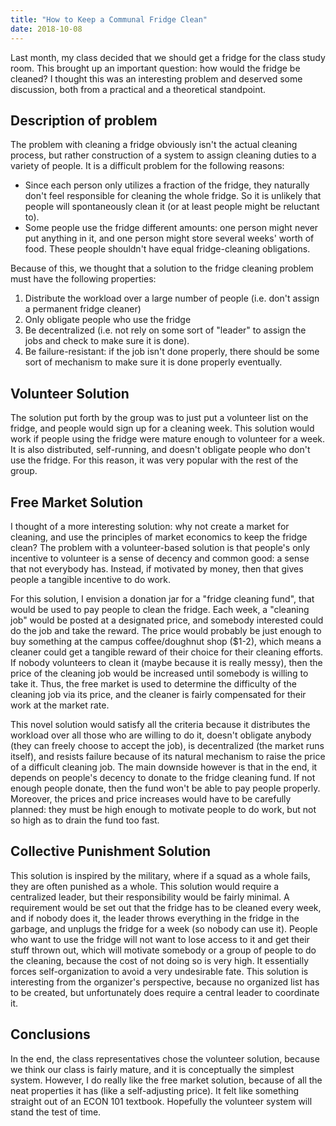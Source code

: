 ```yaml
---
title: "How to Keep a Communal Fridge Clean"
date: 2018-10-08
---
```


Last month, my class decided that we should get a fridge for the class study room.
This brought up an important question: how would the fridge be cleaned?
I thought this was an interesting problem and deserved some discussion, both from a practical and a theoretical standpoint.

<!-- TEASER_END -->

## Description of problem
The problem with cleaning a fridge obviously isn't the actual cleaning process,
but rather construction of a system to assign cleaning duties to a variety of people.
It is a difficult problem for the following reasons:
- Since each person only utilizes a fraction of the fridge, they naturally don't feel responsible for cleaning the whole fridge.
 So it is unlikely that people will spontaneously clean it 
 (or at least people might be reluctant to).
- Some people use the fridge different amounts: one person might never put anything in it, and one person might store several weeks' worth of food.
 These people shouldn't have equal fridge-cleaning obligations.

Because of this, we thought that a solution to the fridge cleaning problem must have the following properties:

1. Distribute the workload over a large number of people (i.e. don't assign a permanent fridge cleaner)
2. Only obligate people who use the fridge
3. Be decentralized (i.e. not rely on some sort of "leader" to assign the jobs and check to make sure it is done).
4. Be failure-resistant: if the job isn't done properly, there should be some sort of mechanism to make sure it is done properly eventually.

## Volunteer Solution
The solution put forth by the group was to just put a volunteer list on the fridge, and people would sign up for a cleaning week.
This solution would work if people using the fridge were mature enough to volunteer for a week.
It is also distributed, self-running, and doesn't obligate people who don't use the fridge.
For this reason, it was very popular with the rest of the group.

## Free Market Solution
I thought of a more interesting solution: why not create a market for cleaning, and use the principles of market economics to keep the fridge clean?
The problem with a volunteer-based solution is that people's only incentive to volunteer is a sense of decency and common good: a sense that not everybody has.
Instead, if motivated by money, then that gives people a tangible incentive to do work.

For this solution, I envision a donation jar for a "fridge cleaning fund", that would be used to pay people to clean the fridge.
Each week, a "cleaning job" would be posted at a designated price, and somebody interested could do the job and take the reward.
The price would probably be just enough to buy something at the campus coffee/doughnut shop ($1-2), which means a cleaner could get a tangible reward
of their choice for their cleaning efforts.
If nobody volunteers to clean it (maybe because it is really messy), then the price of the cleaning job would be increased until somebody is willing to take it.
Thus, the free market is used to determine the difficulty of the cleaning job via its price, 
and the cleaner is fairly compensated for their work at the market rate.

This novel solution would satisfy all the criteria because it distributes the workload over all those who are willing to do it,
doesn't obligate anybody (they can freely choose to accept the job), is decentralized (the market runs itself),
and resists failure because of its natural mechanism to raise the price of a difficult cleaning job.
The main downside however is that in the end, it depends on people's decency to donate to the fridge cleaning fund.
If not enough people donate, then the fund won't be able to pay people properly.
Moreover, the prices and price increases would have to be carefully planned: 
they must be high enough to motivate people to do work, but not so high as to drain the fund too fast.

## Collective Punishment Solution
This solution is inspired by the military, where if a squad as a whole fails, they are often punished as a whole.
This solution would require a centralized leader, but their responsibility would be fairly minimal.
A requirement would be set out that the fridge has to be cleaned every week, and if nobody does it, the leader 
throws everything in the fridge in the garbage, and unplugs the fridge for a week (so nobody can use it).
People who want to use the fridge will not want to lose access to it and get their stuff thrown out, 
which will motivate somebody or a group of people to do the cleaning,
because the cost of not doing so is very high.
It essentially forces self-organization to avoid a very undesirable fate.
This solution is interesting from the organizer's perspective, because no organized list has to be created,
but unfortunately does require a central leader to coordinate it.

## Conclusions
In the end, the class representatives chose the volunteer solution, because we think our class is fairly mature,
and it is conceptually the simplest system.
However, I do really like the free market solution, because of all the neat properties it has (like a self-adjusting price).
It felt like something straight out of an ECON 101 textbook.
Hopefully the volunteer system will stand the test of time.
